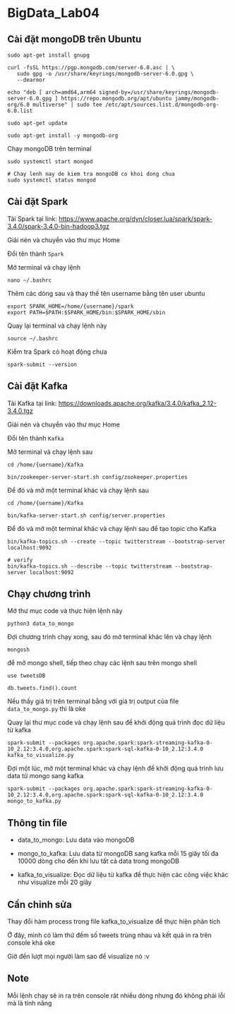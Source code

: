 # BigData_Lab04

## Cài đặt mongoDB trên Ubuntu

```
sudo apt-get install gnupg

curl -fsSL https://pgp.mongodb.com/server-6.0.asc | \
   sudo gpg -o /usr/share/keyrings/mongodb-server-6.0.gpg \
   --dearmor

echo "deb [ arch=amd64,arm64 signed-by=/usr/share/keyrings/mongodb-server-6.0.gpg ] https://repo.mongodb.org/apt/ubuntu jammy/mongodb-org/6.0 multiverse" | sudo tee /etc/apt/sources.list.d/mongodb-org-6.0.list

sudo apt-get update

sudo apt-get install -y mongodb-org
```

Chạy mongoDB trên terminal

```
sudo systemctl start mongod

# Chay lenh nay de kiem tra mongoDB co khoi dong chua
sudo systemctl status mongod

```

## Cài đặt Spark

Tải Spark tại link: https://www.apache.org/dyn/closer.lua/spark/spark-3.4.0/spark-3.4.0-bin-hadoop3.tgz

Giải nén và chuyển vào thư mục Home

Đổi tên thành `Spark`

Mở terminal và chạy lệnh

```
nano ~/.bashrc
```

Thêm các dòng sau và thay thế tên username bằng tên user ubuntu

```
export SPARK_HOME=/home/{username}/spark
export PATH=$PATH:$SPARK_HOME/bin:$SPARK_HOME/sbin
```

Quay lại terminal và chạy lệnh này

```
source ~/.bashrc
```

Kiểm tra Spark có hoạt động chưa

```
spark-submit --version
```

## Cài đặt Kafka

Tải Kafka tại link: https://downloads.apache.org/kafka/3.4.0/kafka_2.12-3.4.0.tgz

Giải nén và chuyển vào thư mục Home

Đổi tên thành `Kafka`

Mở terminal và chạy lệnh sau

```
cd /home/{uername}/Kafka

bin/zookeeper-server-start.sh config/zookeeper.properties
```

Để đó và mở một terminal khác và chạy lệnh sau

```
cd /home/{uername}/Kafka

bin/kafka-server-start.sh config/server.properties

```

Để đó và mở một terminal khác và chạy lệnh sau để tạo topic cho Kafka

```
bin/kafka-topics.sh --create --topic twitterstream --bootstrap-server localhost:9092

# verify
bin/kafka-topics.sh --describe --topic twitterstream --bootstrap-server localhost:9092
```

## Chạy chương trình

Mở thư mục code và thực hiện lệnh này

```
python3 data_to_mongo
```

Đợi chương trình chạy xong, sau đó mở terminal khác lên và chạy lệnh

```
mongosh
```
để mở mongo shell, tiếp theo chạy các lệnh sau trên mongo shell

```
use tweetsDB

db.tweets.find().count
```

Nếu thấy giá trị trên terminal bằng với giá trị output của file `data_to_mongo.py` thì là oke


Quay lại thư mục code và chạy lệnh sau để khởi động quá trình đọc dữ liệu từ kafka

```
spark-submit --packages org.apache.spark:spark-streaming-kafka-0-10_2.12:3.4.0,org.apache.spark:spark-sql-kafka-0-10_2.12:3.4.0 kafka_to_visualize.py
```

Đợi một lúc, mở một terminal khác và chạy lệnh để khởi động quá trình lưu data từ mongo sang kafka

```
spark-submit --packages org.apache.spark:spark-streaming-kafka-0-10_2.12:3.4.0,org.apache.spark:spark-sql-kafka-0-10_2.12:3.4.0 mongo_to_kafka.py
```

## Thông tin file

- data_to_mongo: Lưu data vào mongoDB

- mongo_to_kafka: Lưu data từ mongoDB sang kafka mỗi 15 giây tối đa 10000 dòng cho đến khi lưu tất cả data trong mongoDB

- kafka_to_visualize: Đọc dữ liệu từ kafka để thực hiện các công việc khác như visualize mỗi 20 gíây

## Cần chỉnh sửa 

Thay đổi hàm process trong file kafka_to_visualize để thực hiện phân tích

Ở đây, mình có làm thử đếm số tweets trùng nhau và kết quả in ra trên console khá oke

Giờ đến lượt mọi người làm sao để visualize nó :v

## Note

Mỗi lệnh chạy sẽ in ra trên console rât nhiều dòng nhưng đó không phải lỗi mà là tính năng 